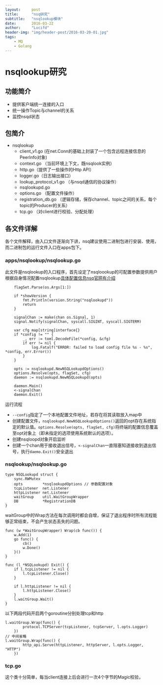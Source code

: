 ```yaml
---
layout:     post
title:      "nsq研究"
subtitle:   "nsqlookup模块"
date:       2016-03-22
author:     "Lucifd"
header-img: "img/header-post/2016-03-20-01.jpg"
tags:
    - MQ
    - Golang
---
```


# nsqlookup研究

## 功能简介

* 提供客户端统一连接的入口
* 统一操作Topic与channel的关系
* 监控nsqd状态

## 包简介

* nsqlookup
	* client_v1.go (在net.Conn的基础上封装了一个包含远程连接信息的PeerInfo对象)
	* context.go （当前环境上下文，既nsqlook实例）
	* http.go（提供了一些操作的Http API）
	* logger.go（日志输出接口）
	* lookup_protocol_v1.go （与nsqd通信的协议操作）
	* nsqlookupd.go
	* options.go （配置文件操作）
	* registration_db.go （逻辑存储，保存channel、topic之间的关系，每个topic的Producer的关系）
	* tcp.go （对client进行校验、分配处理）
	

## 各文件详解

各个文件解释，由入口文件逐渐向下讲，nsq建议使用二进制包进行安装、使用，而二进制包的运行文件入口在apps包下。

### apps/nsqlookup/nsqlookup.go
此文件是nsqlookup的入口程序，首先设定了nsqloookup的可配置参数提供用户根据自身情况配置nsqlookup[具体配置信息nsq官网有介绍](http://nsq.io/components/nsqlookupd.html)

```
    flagSet.Parse(os.Args[1:])

	if *showVersion {
		fmt.Println(version.String("nsqlookupd"))
		return
	}

	signalChan := make(chan os.Signal, 1)
	signal.Notify(signalChan, syscall.SIGINT, syscall.SIGTERM)

	var cfg map[string]interface{}
	if *config != "" {
		_, err := toml.DecodeFile(*config, &cfg)
		if err != nil {
			log.Fatalf("ERROR: failed to load config file %s - %s", *config, err.Error())
		}
	}

	opts := nsqlookupd.NewNSQLookupdOptions()
	options.Resolve(opts, flagSet, cfg)
	daemon := nsqlookupd.NewNSQLookupd(opts)

	daemon.Main()
	<-signalChan
	daemon.Exit()
```

运行流程

* `--config`指定了一个本地配置文件地址，若存在将其读取放入map中
* 创建配置文件，`nsqlookupd.NewNSQLookupdOptions()`返回的opt存在系统指定的默认值。`options.Resolve(opts, flagSet, cfg)`将终端的配置信息覆盖至opt对象上（即未指定的选项使用系统默认的选项）。
* 创建nsqloopd对象开启监听
* 创建一个chan用于接收退出信号，`<-signalChan`一直阻塞知道接收到退出信号，执行`daemo.Exit()`安全退出

### nsqlookup/nsqlookup.go

```
type NSQLookupd struct {
	sync.RWMutex
	opts         *nsqlookupdOptions // 参数配置对象
	tcpListener  net.Listener
	httpListener net.Listener
	waitGroup    util.WaitGroupWrapper
	DB           *RegistrationDB
}
```

waitGroup中的Wrap方法在每次调用时都会自增，保证了退出程序时所有流程能够正常结束，不会产生状态丢失的问题。

```
func (w *WaitGroupWrapper) Wrap(cb func()) {
	w.Add(1)
	go func() {
		cb()
		w.Done()
	}()
}

func (l *NSQLookupd) Exit() {
	if l.tcpListener != nil {
		l.tcpListener.Close()
	}

	if l.httpListener != nil {
		l.httpListener.Close()
	}
	l.waitGroup.Wait()
}
```

以下两段代码开启两个goroutine分别处理tcp和http

```
l.waitGroup.Wrap(func() {
		protocol.TCPServer(tcpListener, tcpServer, l.opts.Logger)
	})
// 中间省略
l.waitGroup.Wrap(func() {
		http_api.Serve(httpListener, httpServer, l.opts.Logger, "HTTP")
	})
```

### tcp.go

这个类十分简单，每当client连接上后会进行一次4个字节的Magic校验，
